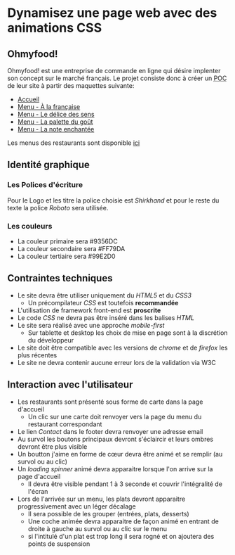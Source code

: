 # Dynamisez une page web avec des animations CSS

## Ohmyfood!

Ohmyfood! est une entreprise de commande en ligne qui désire implenter son concept sur le marché français.
Le projet consiste donc à créer un <abbr title="Proof of concept">POC</abbr> de leur site à partir des maquettes suivante:

-   [Accueil](./Accueil.png)
-   [Menu - À la française](./Menu_-_a_la_francaise.png)
-   [Menu - Le délice des sens](./Menu_-_Le_délice_des_sens.png)
-   [Menu - La palette du goût](./Menu_-_La_palette_du_gout.png)
-   [Menu - La note enchantée](./Menu_-_La_note_enchantee.png)

Les menus des restaurants sont disponible [ici](./Oh_my_food_-_Textes.txt)

## Identité graphique

### Les Polices d'écriture

Pour le Logo et les titre la police choisie est _Shirkhand_ et pour le reste du texte la police _Roboto_ sera utilisée.

### Les couleurs

-   La couleur primaire sera #9356DC
-   La couleur secondaire sera #FF79DA
-   La couleur tertiaire sera #99E2D0

## Contraintes techniques

-   Le site devra être utiliser uniquement du _HTML5_ et du _CSS3_
    -   Un précompilateur _CSS_ est toutefois **recommandée**
-   L'utilisation de framework front-end est **proscrite**
-   Le code _CSS_ ne devra pas être inséré dans les balises _HTML_
-   Le site sera réalisé avec une approche _mobile-first_
    -   Sur tablette et desktop les choix de mise en page sont à la discrétion du développeur
-   Le site doit être compatible avec les versions de _chrome_ et de _firefox_ les plus récentes
-   Le site ne devra contenir aucune erreur lors de la validation via W3C

## Interaction avec l'utilisateur

-   Les restaurants sont présenté sous forme de carte dans la page d'accueil
    -   Un clic sur une carte doit renvoyer vers la page du menu du restaurant correspondant
-   Le lien _Contact_ dans le footer devra renvoyer une adresse email
-   Au survol les boutons principaux devront s'éclaircir et leurs ombres devront être plus visible
-   Un boutton j'aime en forme de cœur devra être animé et se remplir (au survol ou au clic)
-   Un _loading spinner_ animé devra apparaitre lorsque l'on arrive sur la page d'accueil
    -   Il devra être visible pendant 1 à 3 seconde et couvrir l'intégralité de l'écran
-   Lors de l'arrivée sur un menu, les plats devront apparaitre progressivement avec un léger décalage
    -   Il sera possible de les grouper (entrées, plats, desserts)
    -   Une coche animée devra apparaitre de façon animé en entrant de droite à gauche au survol ou au clic sur le menu
    -   si l'intitulé d'un plat est trop long il sera rogné et on ajoutera des points de suspension
